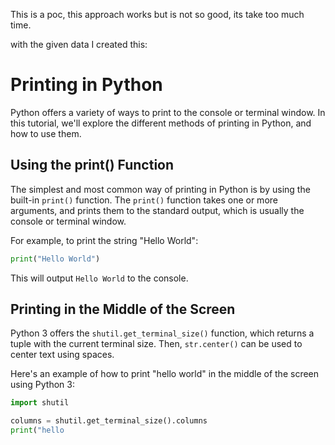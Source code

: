 This is a poc, this approach works but is not so good, its take too much time.

with the given data I created this:

# Printing in Python

Python offers a variety of ways to print to the console or terminal window. In this tutorial, we'll explore the different methods of printing in Python, and how to use them.

## Using the print() Function

The simplest and most common way of printing in Python is by using the built-in `print()` function. The `print()` function takes one or more arguments, and prints them to the standard output, which is usually the console or terminal window.

For example, to print the string "Hello World":

```python
print("Hello World")
```

This will output `Hello World` to the console.

## Printing in the Middle of the Screen

Python 3 offers the `shutil.get_terminal_size()` function, which returns a tuple with the current terminal size. Then, `str.center()` can be used to center text using spaces.

Here's an example of how to print "hello world" in the middle of the screen using Python 3:

```python
import shutil

columns = shutil.get_terminal_size().columns
print("hello
```
